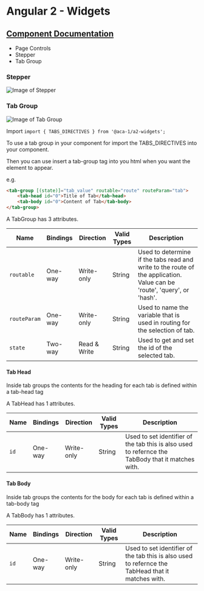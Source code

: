 
# Angular 2 - Widgets

## [Component Documentation](../README.md)

- Page Controls
 - Stepper
 - Tab Group

### Stepper

![Image of Stepper](https://cloud.githubusercontent.com/assets/20103948/17200834/e620bebe-54cb-11e6-912c-a1d6ed4717dc.png)

### Tab Group

![Image of Tab Group](https://cloud.githubusercontent.com/assets/20103948/17200834/e620bebe-54cb-11e6-912c-a1d6ed4717dc.png)

Import `import { TABS_DIRECTIVES } from '@aca-1/a2-widgets';`

To use a tab group in your component for import the TABS_DIRECTIVES into your component.

Then you can use insert a tab-group tag into you html when you want the element to appear.

e.g.
```html
<tab-group [(state)]="tab_value" routable="route" routeParam="tab">
    <tab-head id="0">Title of Tab</tab-head>
    <tab-body id="0">Content of Tab</tab-body>
</tab-group>
```

A TabGroup has 3 attributes.

Name | Bindings | Direction | Valid Types | Description
-----|----------|-----------|-------------|------------
`routable`| One-way | Write-only | String | Used to determine if the tabs read and write to the route of the application. Value can be 'route', 'query', or 'hash'.
`routeParam`| One-way | Write-only | String | Used to name the variable that is used in routing for the selection of tab.
`state`| Two-way | Read & Write | String | Used to get and set the id of the selected tab.

#### Tab Head

Inside tab groups the contents for the heading for each tab is defined within a tab-head tag

A TabHead has 1 attributes.

Name | Bindings | Direction | Valid Types | Description
-----|----------|-----------|-------------|------------
`id`| One-way | Write-only | String | Used to set identifier of the tab this is also used to refernce the TabBody that it matches with.

#### Tab Body

Inside tab groups the contents for the body for each tab is defined within a tab-body tag

A TabBody has 1 attributes.

Name | Bindings | Direction | Valid Types | Description
-----|----------|-----------|-------------|------------
`id`| One-way | Write-only | String | Used to set identifier of the tab this is also used to refernce the TabHead that it matches with.

